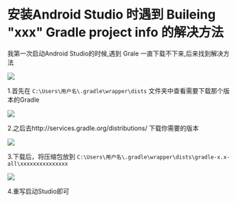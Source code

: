 # 安装Android Studio 时遇到  Buileing "xxx" Gradle project info 的解决方法

我第一次启动Android Studio的时候,遇到 Grale 一直下载不下来,后来找到解决方法

![](https://github.com/Mason-Xu/PictureLibrary/blob/master/Picture/android1.png)


 1.首先在 `C:\Users\用户名\.gradle\wrapper\dists` 文件夹中查看需要下载那个版本的Gradle

 ![](https://github.com/Mason-Xu/PictureLibrary/blob/master/Picture/android4.png)

 2.之后去http://services.gradle.org/distributions/  下载你需要的版本

![](https://github.com/Mason-Xu/PictureLibrary/blob/master/Picture/android2.png)

 3.下载后，将压缩包放到  `C:\Users\用户名\.gradle\wrapper\dists\gradle-x.x-all\xxxxxxxxxxxxxxx`

  ![](https://github.com/Mason-Xu/PictureLibrary/blob/master/Picture/android3.png)

 4.重写启动Studio即可
